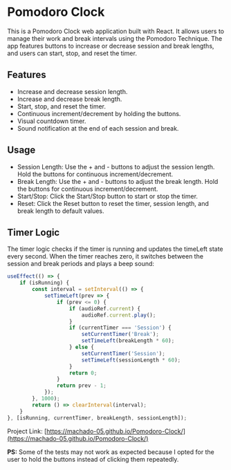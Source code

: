 # Pomodoro Clock

This is a Pomodoro Clock web application built with React. It allows users to manage their work and break intervals using the Pomodoro Technique. The app features buttons to increase or decrease session and break lengths, and users can start, stop, and reset the timer.

## Features

- Increase and decrease session length.
- Increase and decrease break length.
- Start, stop, and reset the timer.
- Continuous increment/decrement by holding the buttons.
- Visual countdown timer.
- Sound notification at the end of each session and break.

## Usage
- Session Length: Use the + and - buttons to adjust the session length. Hold the buttons for continuous increment/decrement.
- Break Length: Use the + and - buttons to adjust the break length. Hold the buttons for continuous increment/decrement.
- Start/Stop: Click the Start/Stop button to start or stop the timer.
- Reset: Click the Reset button to reset the timer, session length, and break length to default values.

## Timer Logic
The timer logic checks if the timer is running and updates the timeLeft state every second. When the timer reaches zero, it switches between the session and break periods and plays a beep sound:

```jsx
useEffect(() => {
    if (isRunning) {
        const interval = setInterval(() => {
            setTimeLeft(prev => {
                if (prev <= 0) {
                    if (audioRef.current) {
                        audioRef.current.play();
                    }
                    if (currentTimer === 'Session') {
                        setCurrentTimer('Break');
                        setTimeLeft(breakLength * 60);
                    } else {
                        setCurrentTimer('Session');
                        setTimeLeft(sessionLength * 60);
                    }
                    return 0;
                }
                return prev - 1;
            });
        }, 1000);
        return () => clearInterval(interval);
    }
}, [isRunning, currentTimer, breakLength, sessionLength]);
```
Project Link: [https://machado-05.github.io/Pomodoro-Clock/](https://machado-05.github.io/Pomodoro-Clock/)

**PS:** Some of the tests may not work as expected because I opted for the user to hold the buttons instead of clicking them repeatedly.



